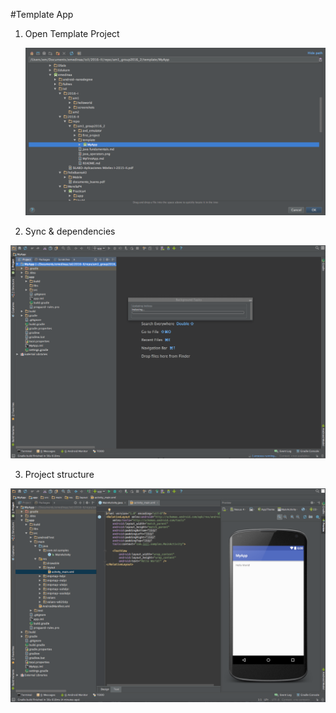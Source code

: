 #Template App

1. Open Template Project

    ![](https://github.com/ISILAndroid/am1_group2016_2/blob/Lesson1/template/template01.png)

2. Sync & dependencies
  
  ![](https://github.com/ISILAndroid/am1_group2016_2/blob/Lesson1/template/template02.png)

3. Project structure

  ![](https://github.com/ISILAndroid/am1_group2016_2/blob/Lesson1/template/template03.png)
